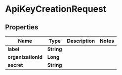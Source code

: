 
# ApiKeyCreationRequest

## Properties
Name | Type | Description | Notes
------------ | ------------- | ------------- | -------------
**label** | **String** |  | 
**organizationId** | **Long** |  | 
**secret** | **String** |  | 



